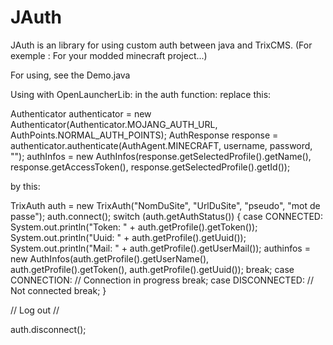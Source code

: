 # JAuth
JAuth is an library for using custom auth between java and TrixCMS. (For exemple : For your modded minecraft project...)

For using, see the Demo.java



Using with OpenLauncherLib:
in the auth function:
replace this:

Authenticator authenticator = new Authenticator(Authenticator.MOJANG_AUTH_URL, AuthPoints.NORMAL_AUTH_POINTS);
AuthResponse response = authenticator.authenticate(AuthAgent.MINECRAFT, username, password, "");
authInfos = new AuthInfos(response.getSelectedProfile().getName(), response.getAccessToken(), response.getSelectedProfile().getId());

by this:

TrixAuth auth = new TrixAuth("NomDuSite", "UrlDuSite", "pseudo", "mot de passe");
auth.connect();
switch (auth.getAuthStatus()) {
    case CONNECTED:
        System.out.println("Token: " + auth.getProfile().getToken());
        System.out.println("Uuid: " + auth.getProfile().getUuid());
        System.out.println("Mail: " + auth.getProfile().getUserMail());
		authinfos = new AuthInfos(auth.getProfile().getUserName(), auth.getProfile().getToken(), auth.getProfile().getUuid());
        break;
    case CONNECTION:
        // Connection in progress
        break;
    case DISCONNECTED:
        // Not connected
        break;
}

// Log out //

auth.disconnect();
